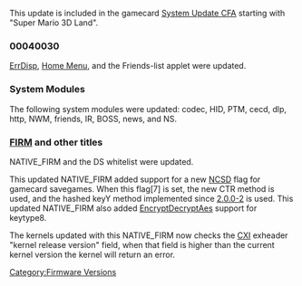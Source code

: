 This update is included in the gamecard [System Update
CFA](System_Update_CFA "wikilink") starting with "Super Mario 3D Land".

### 00040030

[ErrDisp](ErrDisp "wikilink"), [Home Menu](Home_Menu "wikilink"), and
the Friends-list applet were updated.

### System Modules

The following system modules were updated: codec, HID, PTM, cecd, dlp,
http, NWM, friends, IR, BOSS, news, and NS.

### [FIRM](FIRM "wikilink") and other titles

NATIVE_FIRM and the DS whitelist were updated.

This updated NATIVE_FIRM added support for a new [NCSD](NCSD "wikilink")
flag for gamecard savegames. When this flag\[7\] is set, the new CTR
method is used, and the hashed keyY method implemented since
[2.0.0-2](2.0.0-2 "wikilink") is used. This updated NATIVE_FIRM also
added [EncryptDecryptAes](PSPXI:EncryptDecryptAes "wikilink") support
for keytype8.

The kernels updated with this NATIVE_FIRM now checks the
[CXI](NCCH "wikilink") exheader "kernel release version" field, when
that field is higher than the current kernel version the kernel will
return an error.

[Category:Firmware Versions](Category:Firmware_Versions "wikilink")
